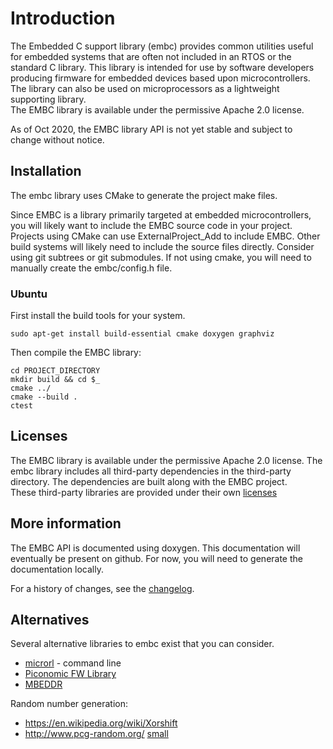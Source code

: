 <!--
# Copyright 2014-2020 Jetperch LLC
#
# Licensed under the Apache License, Version 2.0 (the "License");
# you may not use this file except in compliance with the License.
# You may obtain a copy of the License at
#
#     http://www.apache.org/licenses/LICENSE-2.0
#
# Unless required by applicable law or agreed to in writing, software
# distributed under the License is distributed on an "AS IS" BASIS,
# WITHOUT WARRANTIES OR CONDITIONS OF ANY KIND, either express or implied.
# See the License for the specific language governing permissions and
# limitations under the License.
-->

# Introduction

The Embedded C support library (embc) provides common utilities useful for 
embedded systems that are often not included in an RTOS or the standard
C library.  This library is intended for use by software developers producing 
firmware for embedded devices based upon microcontrollers.  The library can 
also be used on microprocessors as a lightweight supporting library.  
The EMBC library is available under the permissive Apache 2.0 license.

As of Oct 2020, the EMBC library API is not yet stable and subject to change
without notice.


## Installation

The embc library uses CMake to generate the project make files.  

Since EMBC is a library primarily targeted at embedded microcontrollers, you
will likely want to include the EMBC source code in your project.  Projects
using CMake can use ExternalProject_Add to include EMBC.  Other build systems
will likely need to include the source files directly.  Consider using
git subtrees or git submodules.  If not using cmake, you will need to
manually create the embc/config.h file.


### Ubuntu

First install the build tools for your system.

    sudo apt-get install build-essential cmake doxygen graphviz

Then compile the EMBC library:

    cd PROJECT_DIRECTORY
    mkdir build && cd $_
    cmake ../
    cmake --build .
    ctest


## Licenses

The EMBC library is available under the permissive Apache 2.0 license.
The embc library includes all third-party dependencies in the third-party
directory.  The dependencies are built along with the EMBC project.  
These third-party libraries are provided under their own 
[licenses](third-party/README.md)


## More information

The EMBC API is documented using doxygen. This documentation will eventually
be present on github.  For now, you will need to generate the documentation
locally.  

For a history of changes, see the [changelog](CHANGELOG.md).


## Alternatives

Several alternative libraries to embc exist that you can consider.

*   [microrl](https://github.com/Helius/microrl) - command line
*   [Piconomic FW Library](https://github.com/piconomix/piconomix-fwlib)
*   [MBEDDR](http://mbeddr.com/)

Random number generation:

*   https://en.wikipedia.org/wiki/Xorshift
*   http://www.pcg-random.org/ [small](http://excamera.com/sphinx/article-xorshift.html)
